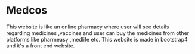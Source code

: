 # Medcos
This website is like an online pharmacy where user will see details regarding medicines ,vaccines and user can buy the medicines from other platforms like pharmeasy ,medlife etc.
This website is made in bootstrap4 and it's a front end website.
